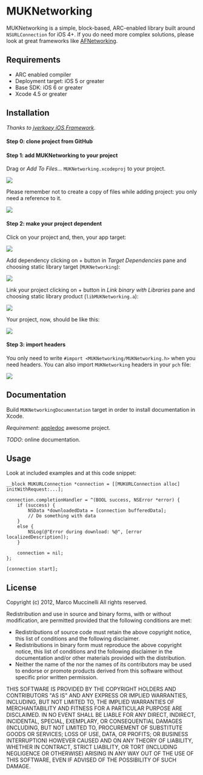 MUKNetworking
===========
MUKNetworking is a simple, block-based, ARC-enabled library built around `NSURLConnection` for iOS 4+.
If you do need more complex solutions, please look at great frameworks like [AFNetworking].

Requirements
------------
* ARC enabled compiler
* Deployment target: iOS 5 or greater
* Base SDK: iOS 6 or greater
* Xcode 4.5 or greater

Installation
------------
*Thanks to [jverkoey iOS Framework]*.

#### Step 0: clone project from GitHub

#### Step 1: add MUKNetworking to your project
Drag or *Add To Files...* `MUKNetworking.xcodeproj` to your project.

<img src="http://i.imgur.com/Nm7AI.png" />

Please remember not to create a copy of files while adding project: you only need a reference to it.

<img src="http://i.imgur.com/Zz5cu.png" />


#### Step 2: make your project dependent
Click on your project and, then, your app target:

<img src="http://i.imgur.com/bwcFl.png" />

Add dependency clicking on + button in *Target Dependencies* pane and choosing static library target (`MUKNetworking`):

<img src="http://i.imgur.com/HUeaw.png" />

Link your project clicking on + button in *Link binary with Libraries* pane and choosing static library product (`libMUKNetworking.a`):

<img src="http://i.imgur.com/g947s.png" />

Your project, now, should be like this:

<img src="http://i.imgur.com/ghTw8.png" />


#### Step 3: import headers
You only need to write `#import <MUKNetworking/MUKNetworking.h>` when you need headers.
You can also import `MUKNetworking` headers in your `pch` file:

<img src="http://i.imgur.com/sen5Q.png" />


Documentation
-------------
Build `MUKNetworkingDocumentation` target in order to install documentation in Xcode.

*Requirement*: [appledoc] awesome project.

*TODO*: online documentation.

Usage
-----
Look at included examples and at this code snippet:

    __block MUKURLConnection *connection = [[MUKURLConnection alloc] initWithRequest:...];

    connection.completionHandler = ^(BOOL success, NSError *error) {
        if (success) {
            NSData *downloadedData = [connection bufferedData];
            // Do something with data
        }
        else {
            NSLog(@"Error during download: %@", [error localizedDescription]);
        }
        
        connection = nil;
    };
    
    [connection start];

License
-------
Copyright (c) 2012, Marco Muccinelli
All rights reserved.

Redistribution and use in source and binary forms, with or without
modification, are permitted provided that the following conditions are met:

* Redistributions of source code must retain the above copyright
notice, this list of conditions and the following disclaimer.
* Redistributions in binary form must reproduce the above copyright
notice, this list of conditions and the following disclaimer in the
documentation and/or other materials provided with the distribution.
* Neither the name of the <organization> nor the
names of its contributors may be used to endorse or promote products
derived from this software without specific prior written permission.

THIS SOFTWARE IS PROVIDED BY THE COPYRIGHT HOLDERS AND CONTRIBUTORS "AS IS" AND
ANY EXPRESS OR IMPLIED WARRANTIES, INCLUDING, BUT NOT LIMITED TO, THE IMPLIED
WARRANTIES OF MERCHANTABILITY AND FITNESS FOR A PARTICULAR PURPOSE ARE
DISCLAIMED. IN NO EVENT SHALL <COPYRIGHT HOLDER> BE LIABLE FOR ANY
DIRECT, INDIRECT, INCIDENTAL, SPECIAL, EXEMPLARY, OR CONSEQUENTIAL DAMAGES
(INCLUDING, BUT NOT LIMITED TO, PROCUREMENT OF SUBSTITUTE GOODS OR SERVICES;
 LOSS OF USE, DATA, OR PROFITS; OR BUSINESS INTERRUPTION) HOWEVER CAUSED AND
ON ANY THEORY OF LIABILITY, WHETHER IN CONTRACT, STRICT LIABILITY, OR TORT
(INCLUDING NEGLIGENCE OR OTHERWISE) ARISING IN ANY WAY OUT OF THE USE OF THIS
SOFTWARE, EVEN IF ADVISED OF THE POSSIBILITY OF SUCH DAMAGE.



[AFNetworking]: https://github.com/AFNetworking/AFNetworking
[jverkoey iOS Framework]: https://github.com/jverkoey/iOS-Framework
[appledoc]: https://github.com/tomaz/appledoc
    